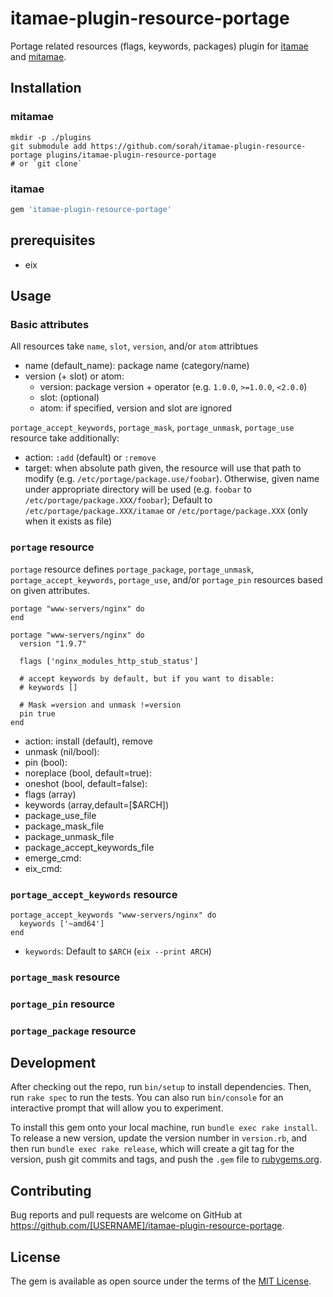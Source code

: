 # itamae-plugin-resource-portage

Portage related resources (flags, keywords, packages) plugin for [itamae](https://github.com/itamae-kitchen/itamae) and [mitamae](https://github.com/k0kubun/mitamae).

## Installation

### mitamae

```
mkdir -p ./plugins
git submodule add https://github.com/sorah/itamae-plugin-resource-portage plugins/itamae-plugin-resource-portage
# or `git clone`
```

### itamae

```ruby
gem 'itamae-plugin-resource-portage'
```

## prerequisites

- eix

## Usage

### Basic attributes

All resources take `name`, `slot`, `version`, and/or `atom` attribtues

- name (default_name): package name (category/name)
- version (+ slot) or atom:
  - version: package version + operator (e.g. `1.0.0`, `>=1.0.0`, `<2.0.0`)
  - slot: (optional)
  - atom: if specified, version and slot are ignored

`portage_accept_keywords`, `portage_mask`, `portage_unmask`, `portage_use` resource take additionally:

- action: `:add` (default) or `:remove`
- target: when absolute path given, the resource will use that path to modify (e.g. `/etc/portage/package.use/foobar`). Otherwise, given name under appropriate directory will be used (e.g. `foobar` to `/etc/portage/package.XXX/foobar`); Default to `/etc/portage/package.XXX/itamae` or `/etc/portage/package.XXX` (only when it exists as file)


### `portage` resource

`portage` resource defines `portage_package`, `portage_unmask`, `portage_accept_keywords`, `portage_use`, and/or `portage_pin` resources based on given attributes.

```
portage "www-servers/nginx" do
end

portage "www-servers/nginx" do
  version "1.9.7" 

  flags ['nginx_modules_http_stub_status']

  # accept keywords by default, but if you want to disable:
  # keywords []

  # Mask =version and unmask !=version
  pin true
end
```

- action: install (default), remove
- unmask (nil/bool):
- pin (bool):
- noreplace (bool, default=true):
- oneshot (bool, default=false):
- flags (array)
- keywords (array,default=[$ARCH])
- package_use_file
- package_mask_file
- package_unmask_file
- package_accept_keywords_file
- emerge_cmd:
- eix_cmd:

### `portage_accept_keywords` resource

```
portage_accept_keywords "www-servers/nginx" do
  keywords ['~amd64']
end
```

- `keywords`: Default to `$ARCH` (`eix --print ARCH`)

### `portage_mask` resource

### `portage_pin` resource

### `portage_package` resource

## Development

After checking out the repo, run `bin/setup` to install dependencies. Then, run `rake spec` to run the tests. You can also run `bin/console` for an interactive prompt that will allow you to experiment.

To install this gem onto your local machine, run `bundle exec rake install`. To release a new version, update the version number in `version.rb`, and then run `bundle exec rake release`, which will create a git tag for the version, push git commits and tags, and push the `.gem` file to [rubygems.org](https://rubygems.org).

## Contributing

Bug reports and pull requests are welcome on GitHub at https://github.com/[USERNAME]/itamae-plugin-resource-portage.


## License

The gem is available as open source under the terms of the [MIT License](http://opensource.org/licenses/MIT).

